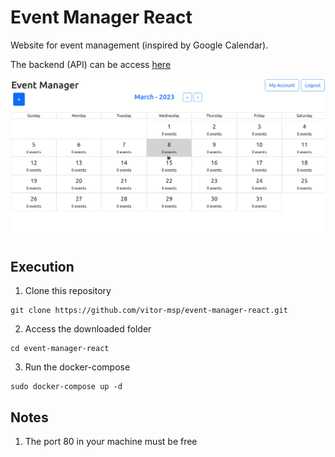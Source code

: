 # Event Manager React

Website for event management (inspired by Google Calendar).

The backend (API) can be access [here](https://github.com/vitor-msp/event-manager-api)

![demo](gif/demo.gif)

## Execution

1. Clone this repository
```
git clone https://github.com/vitor-msp/event-manager-react.git
```

2. Access the downloaded folder
```
cd event-manager-react
```

3. Run the docker-compose

```
sudo docker-compose up -d
```

## Notes

1. The port 80 in your machine must be free